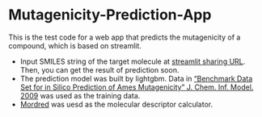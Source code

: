# Mutagenicity-Prediction-App

This is the test code for a web app that predicts the mutagenicity of a compound, which is based on streamlit.
- Input SMILES string of the target molecule at [streamlit sharing URL](https://share.streamlit.io/yukisoya/mutagenicity-prediction-app/main/app.py). Then, you can get the result of prediction soon.
- The prediction model was built by lightgbm. Data in [“Benchmark Data Set for in Silico Prediction of Ames Mutagenicity” J. Chem. Inf. Model. 2009](https://pubs.acs.org/doi/10.1021/ci900161g) was used as the training data.
- [Mordred](https://github.com/mordred-descriptor/mordred) was uesd as the molecular descriptor calculator.